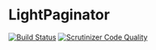 # LightPaginator
[![Build Status](https://travis-ci.org/ReenExeCubeTime/LightPaginator.svg)](https://travis-ci.org/ReenExeCubeTime/LightPaginator)
[![Scrutinizer Code Quality](https://scrutinizer-ci.com/g/ReenExeCubeTime/LightPaginator/badges/quality-score.png?b=master)](https://scrutinizer-ci.com/g/ReenExeCubeTime/LightPaginator/?branch=master)